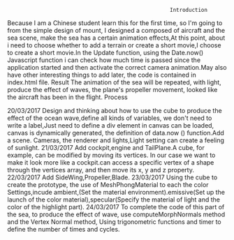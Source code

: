                                                         Introduction
Because I am a Chinese student learn this for the first time, so I'm going to from the simple design of mount, I designed a composed of 
aircraft and the sea scene, make the sea has a certain animation effects,At this point, about i need to choose whether to add a terrain or 
create a short movie,I choose to create a short movie.In the Update function, using the Date.now() Javascript function i can check how
much time is passed since the application started and then activate the correct camera animation.May also have other interesting things to 
add later, the code is contained in index.html file.
                                                         Result
The animation of the sea will be repeated, with light, produce the effect of waves, the plane's propeller movement, looked like the aircraft 
has been in the flight.
                                                         Process
                                                         
20/03/2017
Design and thinking about how to use the cube to produce the effect of the ocean wave,define all kinds of variables, we don't need to write
a <canvas>label,Just need to define a div element in canvas can be loaded, canvas is dynamically generated, the definition of data.now () 
function.Add a scene. Cameras, the renderer and lights,Light setting can create a feeling of sunlight.
21/03/2017
Add cockpit,engine and TailPlane.A cube, for example, can be modified by moving its vertices. In our case we want to make it look more like a cockpit.can access a specific vertex of a shape through the vertices array, and then move its x, y and z property.
22/03/2017
Add SideWing,Propeller,Blade.
23/03/2017
Using the cube to create the prototype, the use of MeshPhongMaterial to each the color Settings,incude ambient,(Set the material environment).emissive(Set up the launch of the color material),specular(Specify the material of light and the color of the highlight part).
24/03/2017
To complete the code of this part of the sea, to produce the effect of wave, use computeMorphNormals method and the Vertex Normal method, Using trigonometric functions and timer to define the number of times and cycles.
